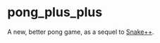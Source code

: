 # pong_plus_plus
A new, better pong game, as a sequel to [Snake++](http://users.lk.net/~vityav/projects/canvastemp/snake++.html).
